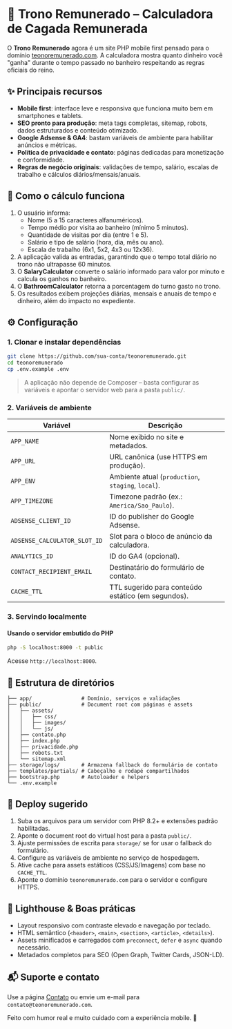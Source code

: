# 🚽 Trono Remunerado – Calculadora de Cagada Remunerada

O **Trono Remunerado** agora é um site PHP mobile first pensado para o domínio [teonoremunerado.com](https://teonoremunerado.com). A calculadora mostra quanto dinheiro você "ganha" durante o tempo passado no banheiro respeitando as regras oficiais do reino.

## ✨ Principais recursos

- **Mobile first**: interface leve e responsiva que funciona muito bem em smartphones e tablets.
- **SEO pronto para produção**: meta tags completas, sitemap, robots, dados estruturados e conteúdo otimizado.
- **Google Adsense & GA4**: bastam variáveis de ambiente para habilitar anúncios e métricas.
- **Política de privacidade e contato**: páginas dedicadas para monetização e conformidade.
- **Regras de negócio originais**: validações de tempo, salário, escalas de trabalho e cálculos diários/mensais/anuais.

## 🧮 Como o cálculo funciona

1. O usuário informa:
   - Nome (5 a 15 caracteres alfanuméricos).
   - Tempo médio por visita ao banheiro (mínimo 5 minutos).
   - Quantidade de visitas por dia (entre 1 e 5).
   - Salário e tipo de salário (hora, dia, mês ou ano).
   - Escala de trabalho (6x1, 5x2, 4x3 ou 12x36).
2. A aplicação valida as entradas, garantindo que o tempo total diário no trono não ultrapasse 60 minutos.
3. O **SalaryCalculator** converte o salário informado para valor por minuto e calcula os ganhos no banheiro.
4. O **BathroomCalculator** retorna a porcentagem do turno gasto no trono.
5. Os resultados exibem projeções diárias, mensais e anuais de tempo e dinheiro, além do impacto no expediente.

## ⚙️ Configuração

### 1. Clonar e instalar dependências

```bash
git clone https://github.com/sua-conta/teonoremunerado.git
cd teonoremunerado
cp .env.example .env
```

> A aplicação não depende de Composer – basta configurar as variáveis e apontar o servidor web para a pasta `public/`.

### 2. Variáveis de ambiente

| Variável | Descrição |
| --- | --- |
| `APP_NAME` | Nome exibido no site e metadados. |
| `APP_URL` | URL canônica (use HTTPS em produção). |
| `APP_ENV` | Ambiente atual (`production`, `staging`, `local`). |
| `APP_TIMEZONE` | Timezone padrão (ex.: `America/Sao_Paulo`). |
| `ADSENSE_CLIENT_ID` | ID do publisher do Google Adsense. |
| `ADSENSE_CALCULATOR_SLOT_ID` | Slot para o bloco de anúncio da calculadora. |
| `ANALYTICS_ID` | ID do GA4 (opcional). |
| `CONTACT_RECIPIENT_EMAIL` | Destinatário do formulário de contato. |
| `CACHE_TTL` | TTL sugerido para conteúdo estático (em segundos). |

### 3. Servindo localmente

#### Usando o servidor embutido do PHP

```bash
php -S localhost:8000 -t public
```

Acesse `http://localhost:8000`.

## 📄 Estrutura de diretórios

```
├── app/                # Domínio, serviços e validações
├── public/             # Document root com páginas e assets
│   ├── assets/
│   │   ├── css/
│   │   ├── images/
│   │   └── js/
│   ├── contato.php
│   ├── index.php
│   ├── privacidade.php
│   ├── robots.txt
│   └── sitemap.xml
├── storage/logs/       # Armazena fallback do formulário de contato
├── templates/partials/ # Cabeçalho e rodapé compartilhados
├── bootstrap.php       # Autoloader e helpers
└── .env.example
```

## 🚀 Deploy sugerido

1. Suba os arquivos para um servidor com PHP 8.2+ e extensões padrão habilitadas.
2. Aponte o document root do virtual host para a pasta `public/`.
3. Ajuste permissões de escrita para `storage/` se for usar o fallback do formulário.
4. Configure as variáveis de ambiente no serviço de hospedagem.
5. Ative cache para assets estáticos (CSS/JS/Imagens) com base no `CACHE_TTL`.
6. Aponte o domínio `teonoremunerado.com` para o servidor e configure HTTPS.

## 🧪 Lighthouse & Boas práticas

- Layout responsivo com contraste elevado e navegação por teclado.
- HTML semântico (`<header>`, `<main>`, `<section>`, `<article>`, `<details>`).
- Assets minificados e carregados com `preconnect`, `defer` e `async` quando necessário.
- Metadados completos para SEO (Open Graph, Twitter Cards, JSON-LD).

## 📬 Suporte e contato

Use a página [Contato](https://teonoremunerado.com/contato) ou envie um e-mail para `contato@teonoremunerado.com`.

Feito com humor real e muito cuidado com a experiência mobile. 💩
